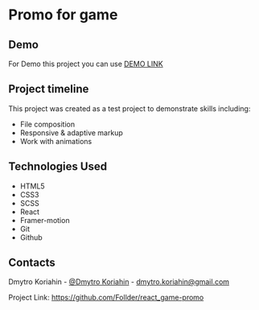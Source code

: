 # Promo for game

## Demo
For Demo this project you can use [DEMO LINK](https://follder.github.io/react_game-promo/)

## Project timeline

This project was created as a test project to demonstrate skills including:
- File composition
- Responsive & adaptive markup
- Work with animations

## Technologies Used

- HTML5
- CSS3
- SCSS
- React
- Framer-motion
- Git
- Github

## Contacts

Dmytro Koriahin - [@Dmytro Koriahin](https://github.com/Follder) - [dmytro.koriahin@gmail.com](mailto:dmytro.koriahin@gmail.com)

Project Link: https://github.com/Follder/react_game-promo